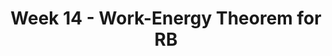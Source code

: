 ---
title: Week 14 - Work-Energy Theorem for RB
contents:
  - date: 2025-04-14
    items:
      - type: lecture
        topics:
          - Work-Energy Theorem for RB
      - type: problem_set
        title: Set 22 - Work-Energy Theorem for RB
        description: Work-Energy Theorem for RB
        link: "https://drive.google.com/file/d/1KpQ6sQ7p7xIcSjHCd8yObJM8xBF1IQub/view?usp=sharing"

  - date: 2025-04-16
    items:
      - type: lecture
        topics:
          - Set 22 Exercises
      - type: exercise

  - date: 2025-04-18
    items:
      - type: lecture
        topics:
          - No Class

---